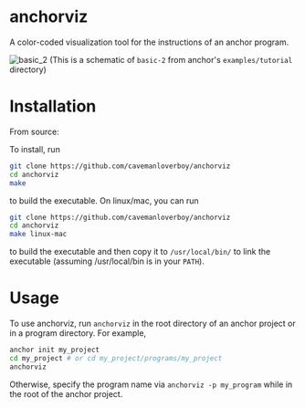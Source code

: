 # anchorviz
A color-coded visualization tool for the instructions of an anchor program. 


![basic_2](https://user-images.githubusercontent.com/93507302/155232816-7c3b34a7-9a89-4d38-abd7-79e302c91d2c.png)
(This is a schematic of `basic-2` from anchor's `examples/tutorial` directory)
# Installation
From source:

To install, run
```bash
git clone https://github.com/cavemanloverboy/anchorviz
cd anchorviz
make
```
to build the executable. On linux/mac, you can run 
```bash
git clone https://github.com/cavemanloverboy/anchorviz
cd anchorviz
make linux-mac
```
to build the executable and then copy it to `/usr/local/bin/` to link the executable (assuming /usr/local/bin is in your `PATH`).

# Usage
To use anchorviz, run `anchorviz` in the root directory of an anchor project or in a program directory. For example,
```bash
anchor init my_project
cd my_project # or cd my_project/programs/my_project
anchorviz
```
Otherwise, specify the program name via `anchorviz -p my_program` while in the root of the anchor project.
